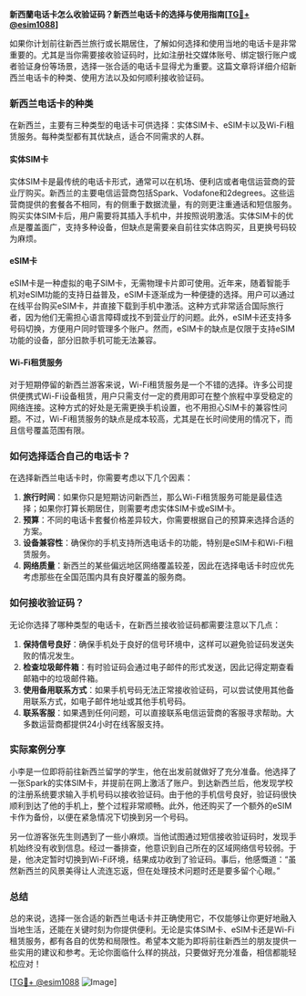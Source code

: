 **新西蘭电话卡怎么收验证码？新西兰电话卡的选择与使用指南[[TG💪+ @esim1088](https://t.me/s/esim1088)]**

如果你计划前往新西兰旅行或长期居住，了解如何选择和使用当地的电话卡是非常重要的。尤其是当你需要接收验证码时，比如注册社交媒体账号、绑定银行账户或者验证身份等场景，选择一张合适的电话卡显得尤为重要。这篇文章将详细介绍新西兰电话卡的种类、使用方法以及如何顺利接收验证码。

### 新西兰电话卡的种类

在新西兰，主要有三种类型的电话卡可供选择：实体SIM卡、eSIM卡以及Wi-Fi租赁服务。每种类型都有其优缺点，适合不同需求的人群。

#### 实体SIM卡

实体SIM卡是最传统的电话卡形式，通常可以在机场、便利店或者电信运营商的营业厅购买。新西兰的主要电信运营商包括Spark、Vodafone和2degrees。这些运营商提供的套餐各不相同，有的侧重于数据流量，有的则更注重通话和短信服务。购买实体SIM卡后，用户需要将其插入手机中，并按照说明激活。实体SIM卡的优点是覆盖面广，支持多种设备，但缺点是需要亲自前往实体店购买，且更换号码较为麻烦。

#### eSIM卡

eSIM卡是一种虚拟的电子SIM卡，无需物理卡片即可使用。近年来，随着智能手机对eSIM功能的支持日益普及，eSIM卡逐渐成为一种便捷的选择。用户可以通过在线平台购买eSIM卡，并直接下载到手机中激活。这种方式非常适合国际旅行者，因为他们无需担心语言障碍或找不到营业厅的问题。此外，eSIM卡还支持多号码切换，方便用户同时管理多个账户。然而，eSIM卡的缺点是仅限于支持eSIM功能的设备，部分旧款手机可能无法兼容。

#### Wi-Fi租赁服务

对于短期停留的新西兰游客来说，Wi-Fi租赁服务是一个不错的选择。许多公司提供便携式Wi-Fi设备租赁，用户只需支付一定的费用即可在整个旅程中享受稳定的网络连接。这种方式的好处是无需更换手机设置，也不用担心SIM卡的兼容性问题。不过，Wi-Fi租赁服务的缺点是成本较高，尤其是在长时间使用的情况下，而且信号覆盖范围有限。

### 如何选择适合自己的电话卡？

在选择新西兰电话卡时，你需要考虑以下几个因素：

1. **旅行时间**：如果你只是短期访问新西兰，那么Wi-Fi租赁服务可能是最佳选择；如果你打算长期居住，则需要考虑实体SIM卡或eSIM卡。
2. **预算**：不同的电话卡套餐价格差异较大，你需要根据自己的预算来选择合适的方案。
3. **设备兼容性**：确保你的手机支持所选电话卡的功能，特别是eSIM卡和Wi-Fi租赁服务。
4. **网络质量**：新西兰的某些偏远地区网络覆盖较差，因此在选择电话卡时应优先考虑那些在全国范围内具有良好覆盖的服务商。

### 如何接收验证码？

无论你选择了哪种类型的电话卡，在新西兰接收验证码都需要注意以下几点：

1. **保持信号良好**：确保手机处于良好的信号环境中，这样可以避免验证码发送失败的情况发生。
2. **检查垃圾邮件箱**：有时验证码会通过电子邮件的形式发送，因此记得定期查看邮箱中的垃圾邮件箱。
3. **使用备用联系方式**：如果手机号码无法正常接收验证码，可以尝试使用其他备用联系方式，如电子邮件地址或其他手机号码。
4. **联系客服**：如果遇到任何问题，可以直接联系电信运营商的客服寻求帮助。大多数运营商都提供24小时在线客服支持。

### 实际案例分享

小李是一位即将前往新西兰留学的学生，他在出发前就做好了充分准备。他选择了一张Spark的实体SIM卡，并提前在网上激活了账户。到达新西兰后，他发现学校的注册系统要求输入手机号码以接收验证码。由于他的手机信号良好，验证码很快顺利到达了他的手机上，整个过程非常顺畅。此外，他还购买了一个额外的eSIM卡作为备份，以便在紧急情况下切换到另一个号码。

另一位游客张先生则遇到了一些小麻烦。当他试图通过短信接收验证码时，发现手机始终没有收到信息。经过一番排查，他意识到自己所在的区域网络信号较弱。于是，他决定暂时切换到Wi-Fi环境，结果成功收到了验证码。事后，他感慨道：“虽然新西兰的风景美得让人流连忘返，但在处理技术问题时还是要多留个心眼。”

### 总结

总的来说，选择一张合适的新西兰电话卡并正确使用它，不仅能够让你更好地融入当地生活，还能在关键时刻为你提供便利。无论是实体SIM卡、eSIM卡还是Wi-Fi租赁服务，都有各自的优势和局限性。希望本文能为即将前往新西兰的朋友提供一些实用的建议和参考。无论你面临什么样的挑战，只要做好充分准备，相信都能轻松应对！

[[TG💪+ @esim1088](https://t.me/s/esim1088) ![Image](https://i.postimg.cc/4NQfJmqS/Snipaste-2025-05-13-00-14-12.png)]